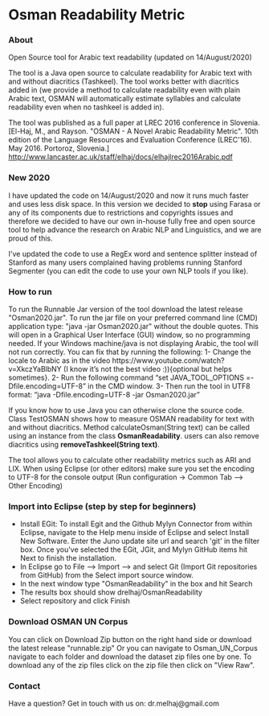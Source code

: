 # Osman Readability Metric

<h3>About</h3>
Open Source tool for Arabic text readability (updated on 14/August/2020)

The tool is a Java open source to calculate readability for Arabic text with and without diacritics (Tashkeel). 
The tool works better with diacritics added in (we provide a method to calculate readability even with plain Arabic text, OSMAN will automatically estimate syllables and calculate readability even when no tashkeel is added in).

The tool was published as a full paper at LREC 2016 conference in Slovenia.
[El-Haj, M., and Rayson. "OSMAN - A Novel Arabic Readability Metric". 10th edition of the Language Resources and Evaluation Conference (LREC'16). May 2016. Portoroz, Slovenia.]
http://www.lancaster.ac.uk/staff/elhaj/docs/elhajlrec2016Arabic.pdf

<h3>New 2020</h3>
I have updated the code on 14/August/2020 and now it runs much faster and uses less disk space. 
In this version we decided to <b>stop</b> using Farasa or any of its components due to restrictions and copyrights issues and therefore we decided to have our own in-house fully free and open source tool to help advance the research on Arabic NLP and Linguistics, and we are proud of this. 

I've updated the code to use a RegEx word and sentence splitter instead of Stanford as many users complained having problems running Stanford Segmenter (you can edit the code to use your own NLP tools if you like).


<h3>How to run</h3>
To run the Runnable Jar version of the tool download the latest release "Osman2020.jar". To run the jar file on your preferred command line (CMD) application type: "java -jar Osman2020.jar" without the double quotes. This will open in a Graphical User Interface (GUI) window, so no programming needed. If your Windows machine/java is not displaying Arabic, the tool will not run correctly. You can fix that by running the following:
1-	Change the locale to Arabic as in the video https://www.youtube.com/watch?v=XkczYaBlbNY (I know it’s not the best video :)){optional but helps sometimes}.
2-	Run the following command “set JAVA_TOOL_OPTIONS =-Dfile.encoding=UTF-8” in the CMD window.
3-	Then run the tool in UTF8 format: “java -Dfile.encoding=UTF-8 -jar Osman2020.jar”


If you know how to use Java you can otherwise clone the source code. Class TestOSMAN shows how to measure OSMAN readability for text with and without diacritics.
Method calculateOsman(String text) can be called using an instance from the class <b>OsmanReadability</b>.
users can also remove diacritics using <b>removeTashkeel(String text)</b>.

The tool allows you to calculate other readability metrics such as ARI and LIX.
When using Eclipse (or other editors) make sure you set the encoding to UTF-8 for the console output (Run configuration -> Common Tab --> Other Encoding)

<h3>Import into Eclipse (step by step for beginners)</h3>
<ul>
<li>Install EGit: To install Egit and the Github Mylyn Connector from within Eclipse, navigate to the Help menu inside of Eclipse and select Install New Software. Enter the Juno update site url and search 'git' in the filter box. Once you've selected the EGit, JGit, and Mylyn GitHub items hit Next to finish the installation.</li>
<li>In Eclipse go to File --> Import --> and select Git (Import Git repositories from GitHub) from the Select import source window.</li>
<li>In the next window type "OsmanReadability" in the box and hit Search</li>
<li>The results box should show drelhaj/OsmanReadability</li>
<li>Select repository and click Finish</li>
</ul>

<h3>Download OSMAN UN Corpus</h3>
You can click on Download Zip button on the right hand side or download the latest release "runnable.zip"
Or you can navigate to Osman_UN_Corpus navigate to each folder and download the dataset zip files one by one. To download any of the zip files click on the zip file then click on "View Raw".

<h3>Contact</h3>
Have a question? Get in touch with us on: dr.melhaj@gmail.com
